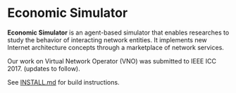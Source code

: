 # Economic Simulator

**Economic Simulator** is an agent-based simulator that enables researches to study the behavior of interacting network entities. It implements new Internet architecture concepts through a marketplace of network services.

Our work on Virtual Network Operator (VNO) was submitted to IEEE ICC 2017. (updates to follow).

See [INSTALL.md](INSTALL.md) for build instructions.
